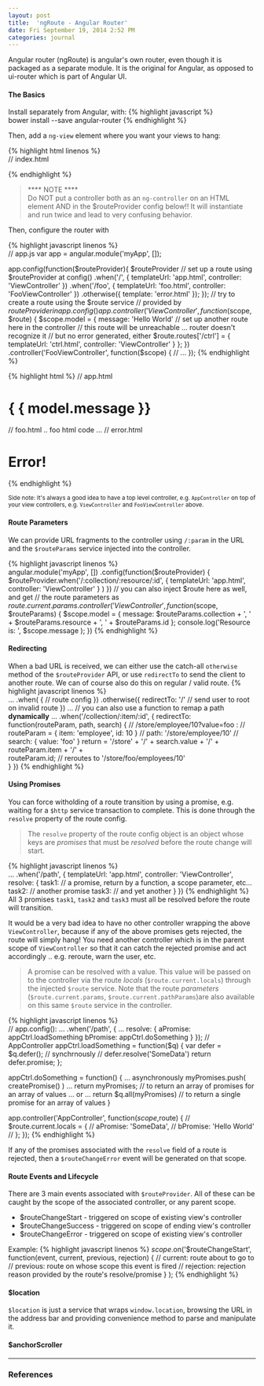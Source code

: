 ```yaml
---
layout: post
title:  'ngRoute - Angular Router'
date: Fri September 19, 2014 2:52 PM
categories: journal
---     
```


Angular router (ngRoute) is angular's own router, even though it is packaged as a separate module.  It is the original
for Angular, as opposed to ui-router which is part of Angular UI.

#### The Basics

Install separately from Angular, with:
{% highlight javascript %}    
bower install --save angular-router
{% endhighlight %}

Then, add a `ng-view` element where you want your views to hang:

{% highlight html linenos %}    
// index.html
<div ng-app='myApp'>
  <ng-view></ng-view>
</div>
{% endhighlight %}    

> **** NOTE **** <br>
> Do NOT put a controller both as an `ng-controller` on an HTML element AND in the $routeProvider config below!!
> It will instantiate and run twice and lead to very confusing behavior.

Then, configure the router with

{% highlight javascript linenos %}   
// app.js 
var app = angular.module('myApp', []);

app.config(function($routeProvider){
  $routeProvider
  // set up a route using $routeProvider at config()
  .when('/',
    {
      templateUrl: 'app.html',
      controller: 'ViewController'
    })
    .when('/foo', 
    {
      templateUrl: 'foo.html',
      controller: 'FooViewController'
    })
   .otherwise({
      template: 'error.html'
   });
});
// try to create a route using the $route service
// provided by $routeProvider in app.config()
app
  .controller('ViewController', function($scope, $route) {
    $scope.model = { 
      message: 'Hello World' 
      // set up another route here in the controller
      // this route will be unreachable ... router doesn't recognize it
      // but no error generated, either
      $route.routes['/ctrl'] = {
        templateUrl: 'ctrl.html',
        controller: 'ViewController' 
      }
    };
  })
  .controller('FooViewController', function($scope) {
    // ...
  });
{% endhighlight %}    

{% highlight html %}
// app.html
  <h1>{ { model.message }}</h1>
// foo.html
  .. foo html code ...
// error.html
  <h1 style='{color: red}'>Error!</h1>
{% endhighlight %}    

<sub> Side note: It's always a good idea to have a top level controller, e.g. `AppController` on top of your view controllers, e.g. `ViewController` and `FooViewController` above.</sub>

#### Route Parameters
We can provide URL fragments to the controller using `/:param` in the URL and the `$routeParams` service injected into the controller.

{% highlight javascript linenos %}    
angular.module('myApp', [])
  .config(function($routeProvider) {
    $routeProvider.when('/:collection/:resource/:id',
      {
        templateUrl: 'app.html',
        controller: 'ViewController'
      }
    )
  })
  // you can also inject $route here as well, and get 
  // the route parameters as $route.current.params
  .controller('ViewController', function($scope, $routeParams) {
    $scope.model = {
        message: 
          $routeParams.collection + ', ' +
          $routeParams.resource + ', ' +
          $routeParams.id 
    };
    console.log('Resource is: ', $scope.message );
  })
{% endhighlight %}    

#### Redirecting
When a bad URL is received, we can either use the catch-all `otherwise` method of the `$routeProvider` API, or use `redirectTo` to send the client to another route.  We can of course also do this on regular / valid route.
{% highlight javascript linenos %}    
...
  .when( {
     // route config
  })
  .otherwise({
      redirectTo: '/'   // send user to root on invalid route
  })
...
// you can also use a function to remap a path **dynamically** 
...
  .when('/collection/:item/:id', { 
     redirectTo: 
       function(routeParam, path, search) {
       // /store/employee/10?value=foo :
       // routeParam = { item: 'employee', id: 10 }
       // path: '/store/employee/10'
       // search: { value: 'foo' }
       return = '/store' + '/' +
                 search.value + '/' + 
                 routeParam.item + '/' +  
                 routeParam.id;
       // reroutes to '/store/foo/employees/10'                   
       }
  })
{% endhighlight %}    

#### Using Promises
You can force witholding of a route transition by using a promise, e.g. waiting for a `$http` service transaction to complete.  This is done through the `resolve` property of the route config.

> The `resolve` property of the route config object is an object whose keys are *promises* that must be *resolved* before the route change will start.

{% highlight javascript linenos %}    
...
 .when('/path', {
   templateUrl: 'app.html',
   controller: 'ViewController',
   resolve: {
     task1: // a promise, return by a function, a scope parameter, etc...
     task2: // another promise
     task3: // and yet another
   }
 })
{% endhighlight %}
All 3 promises `task1`, `task2` and `task3` must all be resolved before the route will transition.

It would be a very bad idea to have no other controller wrapping the above `ViewController`, because if any of the above promises gets rejected, the route will simply hang!  You need another controller which is in the parent scope of `ViewController` so that it can catch the rejected promise and act accordingly .. e.g. reroute, warn the user, etc.

> A promise can be resolved with a value.  This value will be passed on to the controller via the route *locals* (`$route.current.locals`) through the injected `$route` service.  Note that the route *parameters* (`$route.current.params`, `$route.current.pathParams`)are also available on this same `$route` service in the controller.

{% highlight javascript linenos %}    
// app.config():
...
 .when('/path', {
   ...
   resolve: {
     aPromise: appCtrl.loadSomething
     bPromise: appCtrl.doSomething
     }
  });
// AppController
appCtrl.loadSomething = function($q) {
    var defer = $q.defer();
      // synchrnously
      // defer.resolve('SomeData')
    return defer.promise;
};

appCtrl.doSomething = function() {
  ... asynchronously
    myPromises.push( createPromise() )
  ...
  return myPromises; // to return an array of promises for an array of values
    ... or ...
  return $q.all(myPromises) // to return a single promise for an array of values
}

app.controller('AppController', function($scope,$route) {
  // $route.current.locals = { 
  //     aPromise: 'SomeData', 
  //     bPromise: 'Hello World'
  //   };
});
{% endhighlight %}    

If any of the promises associated with the `resolve` field of a route is rejected, then a `$routeChangeError` event will be generated on that scope.


#### Route Events and Lifecycle

There are 3 main events associated with `$routeProvider`.  All of these can be caught by the scope of the associated controller, or any parent scope.


  * $routeChangeStart - triggered on scope of existing view's controller
  * $routeChangeSuccess - triggered on scope of ending view's controller
  * $routeChangeError - triggered on scope of existing view's controller

Example:
{% highlight javascript linenos %}
$scope.$on('$routeChangeStart', function(event, current, previous, rejection) {
                   // current: route about to go to
                   // previous: route on whose scope this event is fired
                   // rejection: rejection reason provided by the route's resolve/promise
               }
  );
{% endhighlight %}    

#### $location
`$location` is just a service that wraps `window.location`, browsing the URL in the address bar and providing convenience method to parse and manipulate it.

#### $anchorScroller

----

### References